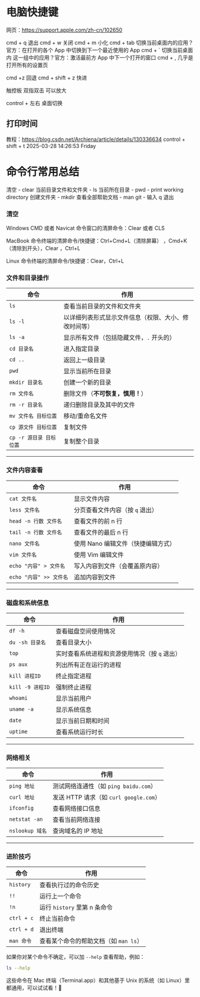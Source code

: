 # 电脑快捷键
网页：https://support.apple.com/zh-cn/102650

cmd + q 退出
cmd + w 关闭
cmd + m 小化
cmd + tab 切换当前桌面内的应用？官方：在打开的各个 App 中切换到下一个最近使用的 App
cmd + ` 切换当前桌面内 这一组中的应用？官方：激活最前方 App 中下一个打开的窗口
cmd + , 几乎是打开所有的设置页

cmd +z 回退
cmd + shift + z 快进

触控板 双指双击 可以放大

control + 左右 桌面切换

## 打印时间
教程：https://blog.csdn.net/Archiena/article/details/130336634
control + shift + t
2025-03-28 14:26:53 Friday

# 命令行常用总结
清空 - clear
当前目录文件和文件夹 - ls
当前所在目录 - pwd - print working directory
创建文件夹 - mkdir
查看全部帮助文档 - man git - 输入 q 退出

### 清空
Windows CMD 或者 Navicat 命令窗口的清屏命令：Clear 或者 CLS

MacBook 命令终端的清屏命令/快捷键：Ctrl+Cmd+L（清除屏幕） ，Cmd+K（清除到开头），Clear ，Ctrl+L

Linux 命令终端的清屏命令/快捷键：Clear，Ctrl+L

### 文件和目录操作
| 命令 | 作用 |
|------|------|
| `ls` | 查看当前目录的文件和文件夹 |
| `ls -l` | 以详细列表形式显示文件信息（权限、大小、修改时间等） |
| `ls -a` | 显示所有文件（包括隐藏文件，`.` 开头的） |
| `cd 目录名` | 进入指定目录 |
| `cd ..` | 返回上一级目录 |
| `pwd` | 显示当前所在目录 |
| `mkdir 目录名` | 创建一个新的目录 |
| `rm 文件名` | 删除文件（**不可恢复，慎用！**） |
| `rm -r 目录名` | 递归删除目录及其中的文件 |
| `mv 文件名 目标位置` | 移动/重命名文件 |
| `cp 源文件 目标位置` | 复制文件 |
| `cp -r 源目录 目标位置` | 复制整个目录 |

---

### **文件内容查看**
| 命令 | 作用 |
|------|------|
| `cat 文件名` | 显示文件内容 |
| `less 文件名` | 分页查看文件内容（按 `q` 退出） |
| `head -n 行数 文件名` | 查看文件的前 n 行 |
| `tail -n 行数 文件名` | 查看文件的最后 n 行 |
| `nano 文件名` | 使用 Nano 编辑文件（快捷编辑方式） |
| `vim 文件名` | 使用 Vim 编辑文件 |
| `echo "内容" > 文件名` | 写入内容到文件（会覆盖原内容） |
| `echo "内容" >> 文件名` | 追加内容到文件 |

---

### **磁盘和系统信息**
| 命令 | 作用 |
|------|------|
| `df -h` | 查看磁盘空间使用情况 |
| `du -sh 目录名` | 查看目录大小 |
| `top` | 实时查看系统进程和资源使用情况（按 `q` 退出） |
| `ps aux` | 列出所有正在运行的进程 |
| `kill 进程ID` | 终止指定进程 |
| `kill -9 进程ID` | 强制终止进程 |
| `whoami` | 显示当前用户 |
| `uname -a` | 显示系统信息 |
| `date` | 显示当前日期和时间 |
| `uptime` | 查看系统运行时长 |

---

### **网络相关**
| 命令 | 作用 |
|------|------|
| `ping 地址` | 测试网络连通性（如 `ping baidu.com`） |
| `curl 地址` | 发送 HTTP 请求（如 `curl google.com`） |
| `ifconfig` | 查看网络接口信息 |
| `netstat -an` | 查看当前网络连接 |
| `nslookup 域名` | 查询域名的 IP 地址 |

---

### **进阶技巧**
| 命令 | 作用 |
|------|------|
| `history` | 查看执行过的命令历史 |
| `!!` | 运行上一个命令 |
| `!n` | 运行 `history` 里第 n 条命令 |
| `ctrl + c` | 终止当前命令 |
| `ctrl + d` | 退出终端 |
| `man 命令` | 查看某个命令的帮助文档（如 `man ls`） |

如果你对某个命令不确定，可以加 `--help` 查看帮助，例如：
```bash
ls --help
```

这些命令在 Mac 终端（Terminal.app）和其他基于 Unix 的系统（如 Linux）里都通用，可以试试看！🚀